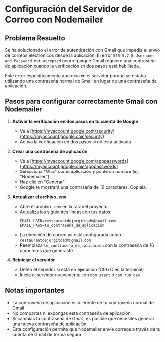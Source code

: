 # Configuración del Servidor de Correo con Nodemailer

## Problema Resuelto
Se ha solucionado el error de autenticación con Gmail que impedía el envío de correos electrónicos desde la aplicación. El error `535-5.7.8 Username and Password not accepted` ocurre porque Gmail requiere una contraseña de aplicación cuando la verificación en dos pasos está habilitada.

Este error específicamente aparecía en el servidor porque se estaba utilizando una contraseña normal de Gmail en lugar de una contraseña de aplicación.

## Pasos para configurar correctamente Gmail con Nodemailer

1. **Activar la verificación en dos pasos en tu cuenta de Google**
   - Ve a [https://myaccount.google.com/security](https://myaccount.google.com/security)
   - Activa la verificación en dos pasos si no está activada

2. **Crear una contraseña de aplicación**
   - Ve a [https://myaccount.google.com/apppasswords](https://myaccount.google.com/apppasswords)
   - Selecciona "Otra" como aplicación y ponle un nombre (ej. "Nodemailer")
   - Haz clic en "Generar"
   - Google te mostrará una contraseña de 16 caracteres. Cópiala.

3. **Actualizar el archivo .env**
   - Abre el archivo `.env` en la raíz del proyecto
   - Actualiza las siguientes líneas con tus datos:
     ```
     EMAIL_USER=restaurantdejorgitoadm@gmail.com
     EMAIL_PASS=tu_contraseña_de_aplicación
     ```
   - La dirección de correo ya está configurada como `restaurantdejorgitoadm@gmail.com`
   - Reemplaza `tu_contraseña_de_aplicación` con la contraseña de 16 caracteres que generaste

4. **Reiniciar el servidor**
   - Detén el servidor si está en ejecución (Ctrl+C en la terminal)
   - Inicia el servidor nuevamente con `npm start` o `npm run dev`

## Notas importantes

- La contraseña de aplicación es diferente de tu contraseña normal de Gmail
- No compartas ni expongas esta contraseña de aplicación
- Si cambias tu contraseña de Gmail, es posible que necesites generar una nueva contraseña de aplicación
- Esta configuración permite que Nodemailer envíe correos a través de tu cuenta de Gmail de forma segura